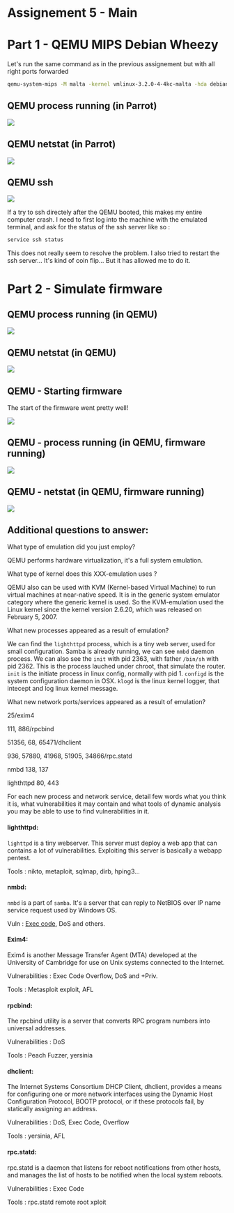 # Assignement 5 - Main

# Part 1 - QEMU MIPS Debian Wheezy
Let's run the same command as in the previous assignement but with all right ports forwarded
```bash
qemu-system-mips -M malta -kernel vmlinux-3.2.0-4-4kc-malta -hda debian_wheezy_mips_standard.qcow2 -append "root=/dev/sda1 console=tty0" -net user,hostfwd=tcp::20022-:22 -net user,hostfwd=tcp::20080-:80 -net user,hostfwd=tcp::20443-:443 -net nic
```

## QEMU process running (in Parrot)
![](img/qemu-ps.png)

## QEMU netstat (in Parrot)
![](img/qemu-netstat.png)

## QEMU ssh
![](img/qemu-ssh.png)

If a try to ssh directely after the QEMU booted, this makes my entire computer crash. I need to first log into the machine with the emulated terminal, and ask for the status of the ssh server like so :
```bash
service ssh status
```
This does not really seem to resolve the problem. I also tried to restart the ssh server... It's kind of coin flip... But it has allowed me to do it.

# Part 2 - Simulate firmware
## QEMU process running (in QEMU)
![](img/qemu-ssh-ps.png)

## QEMU netstat (in QEMU)
![](img/qemu-ssh-netstat.png)

## QEMU - Starting firmware
The start of the firmware went pretty well!

![](img/qemu-ssh-start-firm.png)

## QEMU - process running (in QEMU, firmware running)
![](img/qemu-ssh-firm-ps.png)

## QEMU - netstat (in QEMU, firmware running)
![](img/qemu-ssh-firm-netstat.png)


## Additional questions to answer:

What type of emulation did you just employ?

QEMU performs hardware virtualization, it's a full system emulation. 

What type of kernel does this XXX-emulation uses ?

QEMU also can be used with KVM (Kernel-based Virtual Machine) to run virtual machines at near-native speed. It is in the generic system
emulator category where the generic kernel is used. So the KVM-emulation used the Linux kernel since the kernel version 2.6.20, which was released on February 5, 2007.

What new processes appeared as a result of emulation? 

We can find the `lighthttpd` process, which is a tiny web server, used for small configuration. Samba is already running, we can see `nmbd` daemon process. We can also see the `init` with pid 2363, with father `/bin/sh` with pid 2362. This is the process lauched under chroot, that simulate the router. `init` is the initiate process in linux config, normally with pid 1. `configd` is the system configuration daemon in OSX. `klogd` is the linux kernel logger, that intecept and log linux kernel message.

What new network ports/services appeared as a result of emulation? 

25/exim4

111, 886/rpcbind

51356, 68, 65471/dhclient

936, 57880, 41968, 51905, 34866/rpc.statd

nmbd 138, 137

lighthttpd 80, 443


For each new process and network service, detail few words what you think it is, what vulnerabilities it may contain and what tools of dynamic analysis you may be able to use to find vulnerabilities in it.

#### lighthttpd:
`lighttpd` is a tiny webserver. This server must deploy a web app that can contains a lot of vulnerabilities. Exploiting this server is basically a webapp pentest. 

Tools : nikto, metaploit, sqlmap, dirb, hping3...

#### nmbd:
`nmbd` is a part of `samba`. It's a server that can reply to NetBIOS over IP name service request used by Windows OS.

Vuln : [Exec code](https://www.cvedetails.com/cve/CVE-2014-3560/), DoS and others.

#### Exim4:
Exim4 is another Message Transfer Agent (MTA) developed at the University of Cambridge for use on Unix systems connected to the Internet. 

Vulnerabilities : Exec Code Overflow, DoS and +Priv.

Tools : Metasploit exploit, AFL

#### rpcbind:
The rpcbind utility is a server that converts RPC program numbers into universal addresses.

Vulnerabilities : DoS

Tools : Peach Fuzzer, yersinia

#### dhclient:
The Internet Systems Consortium DHCP Client, dhclient, provides a means for configuring one or more network interfaces using the Dynamic Host Configuration Protocol, BOOTP protocol, or if these protocols fail, by statically assigning an address. 

Vulnerabilities : DoS, Exec Code, Overflow

Tools : yersinia, AFL

#### rpc.statd:
rpc.statd is a daemon that listens for reboot notifications from other hosts, and manages the list of hosts to be notified when the local system reboots.

Vulnerabilities : Exec Code

Tools : rpc.statd remote root xploit
